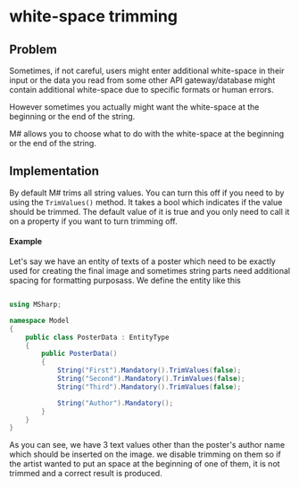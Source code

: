 # white-space trimming

## Problem

Sometimes, if not careful, users might enter additional white-space in their input or the data you read from some other API gateway/database might contain additional white-space due to specific formats or human errors.

However sometimes you actually might want the white-space at the beginning or the end of the string.

M# allows you to choose what to do with the white-space at the beginning or the end of the string.

## Implementation

By default M# trims all string values.
You can turn this off if you need to by using the `TrimValues()` method.
It takes a bool which indicates if the value should be trimmed.
The default value of it is true and you only need to call it on a property if you want to turn trimming off.

#### Example

Let's say we have an entity of texts of a poster which need to be exactly used for creating the final image and sometimes string parts need additional spacing for formatting purposass.
We define the entity like this


```csharp

using MSharp;

namespace Model
{
    public class PosterData : EntityType
    {
        public PosterData()
        {
            String("First").Mandatory().TrimValues(false);
            String("Second").Mandatory().TrimValues(false);
            String("Third").Mandatory().TrimValues(false);

            String("Author").Mandatory();
        }
    }
}
```

As you can see, we have 3 text values other than the poster's author name which should be inserted on the image. we disable trimming on them so if the artist wanted to put an space at the beginning of one of them, it is not trimmed and a correct result is produced.
